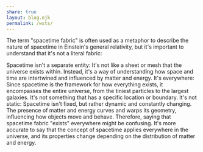 ```yaml
---
share: true
layout: blog.njk
permalink: /wsts/
---
```


The term "spacetime fabric" is often used as a metaphor to describe the nature of spacetime in Einstein's general relativity, but it's important to understand that it's not a literal fabric:

Spacetime isn't a separate entity: It's not like a sheet or mesh that the universe exists within. Instead, it's a way of understanding how space and time are intertwined and influenced by matter and energy.
It's everywhere: Since spacetime is the framework for how everything exists, it encompasses the entire universe, from the tiniest particles to the largest galaxies. It's not something that has a specific location or boundary.
It's not static: Spacetime isn't fixed, but rather dynamic and constantly changing. The presence of matter and energy curves and warps its geometry, influencing how objects move and behave.
Therefore, saying that spacetime fabric "exists" everywhere might be confusing. It's more accurate to say that the concept of spacetime applies everywhere in the universe, and its properties change depending on the distribution of matter and energy.